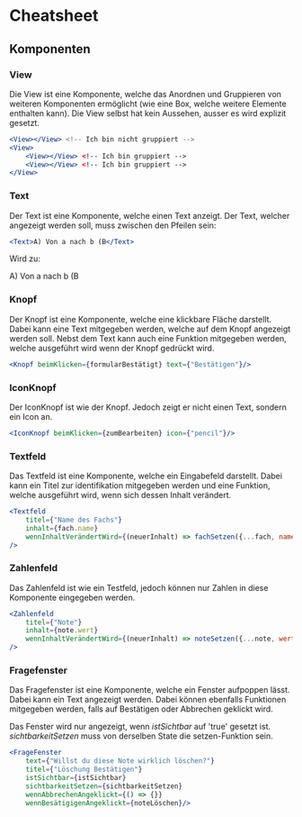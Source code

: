 # Cheatsheet

## Komponenten

### View

Die View ist eine Komponente, welche das Anordnen und Gruppieren von weiteren Komponenten ermöglicht (wie eine Box, welche weitere Elemente enthalten kann).
Die View selbst hat kein Aussehen, ausser es wird explizit gesetzt.

```jsx 
<View></View> <!-- Ich bin nicht gruppiert -->
<View>
    <View></View> <!-- Ich bin gruppiert -->
    <View></View> <!-- Ich bin gruppiert -->
</View>
```

### Text

Der Text ist eine Komponente, welche einen Text anzeigt. Der Text, welcher angezeigt werden soll, muss zwischen den Pfeilen sein:

```jsx
<Text>A) Von a nach b (B</Text>
```

Wird zu:

A) Von a nach b (B

### Knopf

Der Knopf ist eine Komponente, welche eine klickbare Fläche darstellt. Dabei kann eine Text mitgegeben werden, welche auf dem Knopf angezeigt werden soll. Nebst dem Text kann auch eine Funktion mitgegeben werden, welche ausgeführt wird wenn der Knopf gedrückt wird.

```jsx
<Knopf beimKlicken={formularBestätigt} text={"Bestätigen"}/>
```

### IconKnopf

Der IconKnopf ist wie der Knopf. Jedoch zeigt er nicht einen Text, sondern ein Icon an.

```jsx
<IconKnopf beimKlicken={zumBearbeiten} icon={"pencil"}/>
```

### Textfeld

Das Textfeld ist eine Komponente, welche ein Eingabefeld darstellt. Dabei kann ein Titel zur identifikation mitgegeben werden und eine Funktion, welche ausgeführt wird, wenn sich dessen Inhalt verändert.

```jsx
<Textfeld
    titel={"Name des Fachs"}
    inhalt={fach.name}
    wennInhaltVerändertWird={(neuerInhalt) => fachSetzen({...fach, name: neuerInhalt})}
/>
```

### Zahlenfeld

Das Zahlenfeld ist wie ein Testfeld, jedoch können nur Zahlen in diese Komponente eingegeben werden.

```jsx
<Zahlenfeld
    titel={"Note"}
    inhalt={note.wert}
    wennInhaltVerändertWird={(neuerInhalt) => noteSetzen({...note, wert: neuerInhalt})}
/>
```

### Fragefenster

Das Fragefenster ist eine Komponente, welche ein Fenster aufpoppen lässt. Dabei kann ein Text angezeigt werden.
Dabei können ebenfalls Funktionen mitgegeben werden, falls auf Bestätigen oder Abbrechen geklickt wird.

Das Fenster wird nur angezeigt, wenn _istSichtbar_ auf 'true' gesetzt ist. _sichtbarkeitSetzen_ muss von derselben State die setzen-Funktion sein.

```jsx
<FrageFenster
    text={"Willst du diese Note wirklich löschen?"}
    titel={"Löschung Bestätigen"}
    istSichtbar={istSichtbar}
    sichtbarkeitSetzen={sichtbarkeitSetzen}
    wennAbbrechenAngeklickt={() => {}}
    wennBesätigigenAngeklickt={noteLöschen}/>
```
